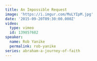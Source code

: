 ```yaml
---
title: An Impossible Request
image: 'https://i.imgur.com/MuLYIpM.jpg'
date: '2015-09-20T09:30:00.000Z'
video:
  type: vimeo
  id: 139857682
speaker:
  name: Rob Yanike
  permalink: rob-yanike
series: abraham-a-journey-of-faith
---
```


